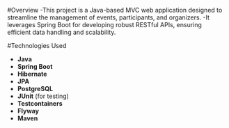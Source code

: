 #Overview
-This project is a Java-based MVC web application designed to streamline the management of events, participants, and organizers.
-It leverages Spring Boot for developing robust RESTful APIs, ensuring efficient data handling and scalability.

#Technologies Used
- **Java**
- **Spring Boot**
- **Hibernate**
- **JPA**
- **PostgreSQL**
- **JUnit** (for testing)
- **Testcontainers**
- **Flyway**
- **Maven**
